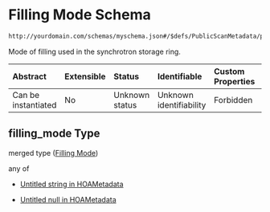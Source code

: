 # Filling Mode Schema

```txt
http://yourdomain.com/schemas/myschema.json#/$defs/PublicScanMetadata/properties/filling_mode
```

Mode of filling used in the synchrotron storage ring.

| Abstract            | Extensible | Status         | Identifiable            | Custom Properties | Additional Properties | Access Restrictions | Defined In                                                                   |
| :------------------ | :--------- | :------------- | :---------------------- | :---------------- | :-------------------- | :------------------ | :--------------------------------------------------------------------------- |
| Can be instantiated | No         | Unknown status | Unknown identifiability | Forbidden         | Allowed               | none                | [metadata-schema.json\*](../out/metadata-schema.json "open original schema") |

## filling_mode Type

merged type ([Filling Mode](metadata-schema-defs-publicscanmetadata-properties-filling-mode.md))

any of

- [Untitled string in HOAMetadata](metadata-schema-defs-publicscanmetadata-properties-filling-mode-anyof-0.md "check type definition")

- [Untitled null in HOAMetadata](metadata-schema-defs-publicscanmetadata-properties-filling-mode-anyof-1.md "check type definition")
